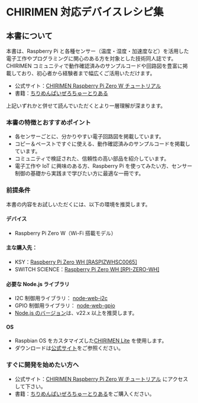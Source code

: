 # CHIRIMEN 対応デバイスレシピ集

## 本書について

本書は、Raspberry Pi と各種センサー（温度・湿度・加速度など）を活用した電子工作やプログラミングに関心のある方を対象とした技術同人誌です。
CHIRIMEN コミュニティで動作確認済みのサンプルコードや回路図を豊富に掲載しており、初心者から経験者まで幅広くご活用いただけます。

- 公式サイト：[CHIRIMEN Raspberry Pi Zero W チュートリアル](https://tutorial.chirimen.org/pizero/)
- 書籍：[ちりめんぱいぜろちゅーとりある](https://x.gd/OmMZJ)

上記いずれかと併せて読んでいただくとより一層理解が深まります。

### 本書の特徴とおすすめポイント

- 各センサーごとに、分かりやすい電子回路図を掲載しています。
- コピー＆ペーストですぐに使える、動作確認済みのサンプルコードを掲載しています。
- コミュニティで検証された、信頼性の高い部品を紹介しています。
- 電子工作や IoT に興味のある方、Raspberry Pi を使ってみたい方、センサー制御の基礎から実践まで学びたい方に最適な一冊です。

### 前提条件

本書の内容をお試しいただくには、以下の環境を推奨します。

#### デバイス

- Raspberry Pi Zero W（Wi-Fi 搭載モデル）

#### 主な購入先：

- KSY：[Raspberry Pi Zero WH [RASPIZWHSC0065]](https://x.gd/HytS7)
- SWITCH SCIENCE：[Raspberry Pi Zero WH [RPI-ZERO-WH]](https://x.gd/KF2aF)

#### 必要な Node.js ライブラリ

- I2C 制御用ライブラリ： [node-web-i2c](https://www.npmjs.com/package/node-web-i2c)
- GPIO 制御用ライブラリ： [node-web-gpio](https://www.npmjs.com/package/node-web-gpio)
- [Node.js のバージョン](https://nodejs.org/ja/about/previous-releases)は、v22.x 以上を推奨します。

#### OS

- Raspbian OS をカスタマイズした[CHIRIMEN Lite](https://github.com/chirimen-oh/chirimen-lite) を使用します。
- ダウンロードは[公式サイト](https://github.com/chirimen-oh/chirimen-lite/releases)をご参照ください。

### すぐに開発を始めたい方へ

- 公式サイト：[CHIRIMEN Raspberry Pi Zero W チュートリアル](https://tutorial.chirimen.org/pizero/) にアクセスして下さい。
- 書籍：[ちりめんぱいぜろちゅーとりある](https://x.gd/OmMZJ)をご購入ください。
